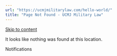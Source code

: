 ```yaml
---
url: "https://ucmjmilitarylaw.com/hello-world/"
title: "Page Not Found - UCMJ Military Law"
---
```


[Skip to content](https://ucmjmilitarylaw.com/hello-world/#content)

It looks like nothing was found at this location.

Notifications